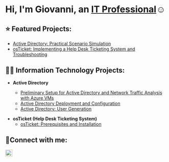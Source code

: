<h1>Hi, I'm Giovanni, an <a href="www.linkedin.com/in/giovanni-briones-li">IT Professional</a>☺</h1>

<h2> ⭐ Featured Projects:</h2>


- [Active Directory: Practical Scenario Simulation](https://github.com/giovannibriones/ad-scenario-simulation)
- [osTicket: Implementing a Help Desk Ticketing System and Troubleshooting](https://github.com/giovannibriones/osticket-ticket-resolution)


<h2>👨‍💻 Information Technology Projects:</h2>

- <b>Active Directory</b>

  - [Preliminary Setup for Active Directory and Network Traffic Analysis with Azure VMs](https://github.com/giovannibriones/ad-and-azuresetup)
  - [Active Directory Deployment and Configuration](https://github.com/giovannibriones/ad-deployment-configuration)
  - [Active Directory: User Generation](https://github.com/giovannibriones/ad-user-generation)

<b></b>
<b></b>

- <b>osTicket (Help Desk Ticketing System)</b>
  - [osTicket: Prerequisites and Installation](https://github.com/giovannibriones/osticket-prereqs)
 

<h2>🤳Connect with me:</h2>

[<img align="left" alt="Josh | LinkedIn" width="22px" src="https://cdn.jsdelivr.net/npm/simple-icons@v3/icons/linkedin.svg" />][linkedin]

[linkedin]: https://www.linkedin.com/in/giovanni-briones-li
